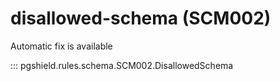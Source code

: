 # disallowed-schema (SCM002)

Automatic fix is available

::: pgshield.rules.schema.SCM002.DisallowedSchema

